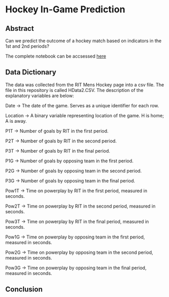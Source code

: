 # Hockey In-Game Prediction 

## Abstract 

Can we predict the outcome of a hockey match based on indicators in the 1st and 2nd periods? 

The complete notebook can be accsessed [here](https://rpubs.com/Ender_Erimhan/995820)
## Data Dictionary

The data was collected from the RIT Mens Hockey page into a csv file. The file in this repository is called HData2.CSV. The description of the explanatory variables are below:

Date -> The date of the game. Serves as a unique identifier for each row. 

Location -> A binary variable representing location of the game. H is home; A is away. 

P1T -> Number of goals by RIT in the first period. 

P2T -> Number of goals by RIT in the second period.

P3T -> Number of goals by RIT in the final period. 

P1G -> Number of goals by opposing team in the first period. 

P2G -> Number of goals by opposing team in the second period.

P3G -> Number of goals by opposing team in the final period. 

Pow1T -> Time on powerplay by RIT in the first period, measured in seconds.

Pow2T -> Time on powerplay by RIT in the second period, measured in seconds.

Pow3T -> Time on powerplay by RIT in the final period, measured in seconds.

Pow1G -> Time on powerplay by opposing team in the first period, measured in seconds.

Pow2G -> Time on powerplay by opposing team in the second period, measured in seconds.

Pow3G -> Time on powerplay by opposing team in the final period, measured in seconds.

## Conclusion 
